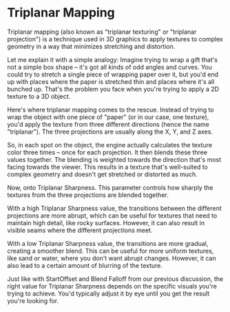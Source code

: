 # Triplanar Mapping

Triplanar mapping (also known as "triplanar texturing" or "triplanar projection") is a technique used in 3D graphics to apply textures to complex geometry in a way that minimizes stretching and distortion.

Let me explain it with a simple analogy: Imagine trying to wrap a gift that's not a simple box shape – it's got all kinds of odd angles and curves. You could try to stretch a single piece of wrapping paper over it, but you'd end up with places where the paper is stretched thin and places where it's all bunched up. That's the problem you face when you're trying to apply a 2D texture to a 3D object.

Here's where triplanar mapping comes to the rescue. Instead of trying to wrap the object with one piece of "paper" (or in our case, one texture), you'd apply the texture from three different directions (hence the name "triplanar"). The three projections are usually along the X, Y, and Z axes.

So, in each spot on the object, the engine actually calculates the texture color three times – once for each projection. It then blends these three values together. The blending is weighted towards the direction that's most facing towards the viewer. This results in a texture that's well-suited to complex geometry and doesn't get stretched or distorted as much.

Now, onto Triplanar Sharpness. This parameter controls how sharply the textures from the three projections are blended together.

With a high Triplanar Sharpness value, the transitions between the different projections are more abrupt, which can be useful for textures that need to maintain high detail, like rocky surfaces. However, it can also result in visible seams where the different projections meet.

With a low Triplanar Sharpness value, the transitions are more gradual, creating a smoother blend. This can be useful for more uniform textures, like sand or water, where you don't want abrupt changes. However, it can also lead to a certain amount of blurring of the texture.

Just like with StartOffset and Blend Falloff from our previous discussion, the right value for Triplanar Sharpness depends on the specific visuals you're trying to achieve. You'd typically adjust it by eye until you get the result you're looking for.
